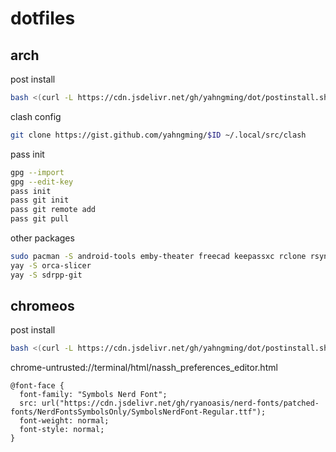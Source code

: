 # dotfiles

## arch
post install
```sh
bash <(curl -L https://cdn.jsdelivr.net/gh/yahngming/dot/postinstall.sh) arch
```
clash config
```sh
git clone https://gist.github.com/yahngming/$ID ~/.local/src/clash
```
pass init
```sh
gpg --import
gpg --edit-key
pass init
pass git init
pass git remote add
pass git pull
```
other packages
```sh
sudo pacman -S android-tools emby-theater freecad keepassxc rclone rsync
yay -S orca-slicer
yay -S sdrpp-git
```

## chromeos
post install
```sh
bash <(curl -L https://cdn.jsdelivr.net/gh/yahngming/dot/postinstall.sh) chromeos
```
chrome-untrusted://terminal/html/nassh_preferences_editor.html
```
@font-face {
  font-family: "Symbols Nerd Font";
  src: url("https://cdn.jsdelivr.net/gh/ryanoasis/nerd-fonts/patched-fonts/NerdFontsSymbolsOnly/SymbolsNerdFont-Regular.ttf");
  font-weight: normal;
  font-style: normal;
}
```

